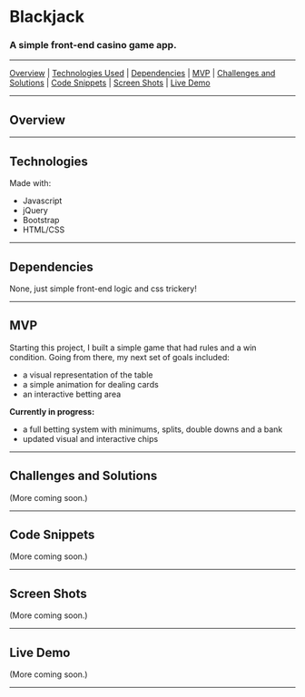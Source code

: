 # Blackjack
### A simple front-end casino game app. 

***

[Overview](https://github.com/AndyTuttle12/Blackjack#overview)   |   [Technologies Used](https://github.com/AndyTuttle12/Blackjack#technologies)   |   [Dependencies](https://github.com/AndyTuttle12/Blackjack#dependencies)   |   [MVP](https://github.com/AndyTuttle12/Blackjack#mvp)   |  [Challenges and Solutions](https://github.com/AndyTuttle12/Blackjack#challenges-and-solutions)   |   [Code Snippets](https://github.com/AndyTuttle12/Blackjack#code-snippets)   |   [Screen Shots](https://github.com/AndyTuttle12/Blackjack#screen-shots)   |   [Live Demo](https://github.com/AndyTuttle12/Blackjack#demo)

---

## Overview

---

## Technologies

Made with: 
- Javascript
- jQuery
- Bootstrap
- HTML/CSS

---

## Dependencies

None, just simple front-end logic and css trickery!

---

## MVP

Starting this project, I built a simple game that had rules and a win condition. Going from there, my next set of goals included:
- a visual representation of the table
- a simple animation for dealing cards
- an interactive betting area

**Currently in progress:**
- a full betting system with minimums, splits, double downs and a bank
- updated visual and interactive chips

---

## Challenges and Solutions

(More coming soon.)

---

## Code Snippets

(More coming soon.)

---

## Screen Shots

(More coming soon.)

---

## Live Demo

(More coming soon.)

---